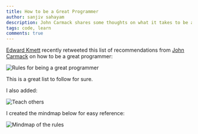 ```yaml
---
title: How to be a Great Programmer
author: sanjiv sahayam
description: John Carmack shares some thoughts on what it takes to be a great programmer.
tags: code, learn
comments: true
---
```


[Edward Kmett](https://twitter.com/kmett) recently retweeted this list of recommendations from [John Carmack](https://twitter.com/ID_AA_Carmack) on how to be a great programmer:

![Rules for being a great programmer](/images/rules_for_being_a_great_programmer_tweet_kmett.png)

This is a great list to follow for sure.

I also added:

![Teach others](/images/rules_for_being_a_great_programmer_tweet_reply.png)

I created the mindmap below for easy reference:

![Mindmap of the rules](/images/rules_for_being_a_great_programmer.png)
